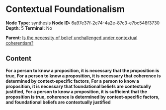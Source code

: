 # Contextual Foundationalism

**Node Type:** synthesis
**Node ID:** 6a97e37f-2e74-4a2e-87c3-e7bc548f3730
**Depth:** 5
**Terminal:** No

**Parent:** [Is the necessity of belief unchallenged under contextual coherentism?](is-the-necessity-of-belief-unchallenged-under-contextual-coherentism-antithesis-b572dc35-3dbc-4d78-b3c1-1c1938515335.md)

## Content

**For a person to know a proposition, it is necessary that the proposition is true**, **For a person to know a proposition, it is necessary that coherence is determined by context-specific factors**, **For a person to know a proposition, it is necessary that foundational beliefs are contextually justified**, **For a person to know a proposition, it is sufficient that the proposition is true, coherence is determined by context-specific factors, and foundational beliefs are contextually justified**
